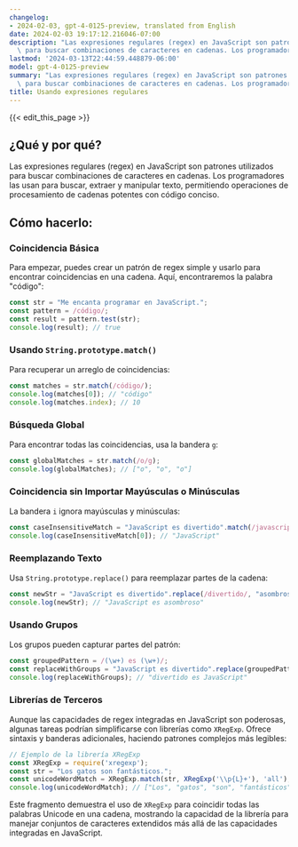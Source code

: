 ```yaml
---
changelog:
- 2024-02-03, gpt-4-0125-preview, translated from English
date: 2024-02-03 19:17:12.216046-07:00
description: "Las expresiones regulares (regex) en JavaScript son patrones utilizados\
  \ para buscar combinaciones de caracteres en cadenas. Los programadores las usan\u2026"
lastmod: '2024-03-13T22:44:59.448879-06:00'
model: gpt-4-0125-preview
summary: "Las expresiones regulares (regex) en JavaScript son patrones utilizados\
  \ para buscar combinaciones de caracteres en cadenas. Los programadores las usan\u2026"
title: Usando expresiones regulares
---
```


{{< edit_this_page >}}

## ¿Qué y por qué?

Las expresiones regulares (regex) en JavaScript son patrones utilizados para buscar combinaciones de caracteres en cadenas. Los programadores las usan para buscar, extraer y manipular texto, permitiendo operaciones de procesamiento de cadenas potentes con código conciso.

## Cómo hacerlo:

### Coincidencia Básica

Para empezar, puedes crear un patrón de regex simple y usarlo para encontrar coincidencias en una cadena. Aquí, encontraremos la palabra "código":

```javascript
const str = "Me encanta programar en JavaScript.";
const pattern = /código/;
const result = pattern.test(str);
console.log(result); // true
```

### Usando `String.prototype.match()`

Para recuperar un arreglo de coincidencias:

```javascript
const matches = str.match(/código/);
console.log(matches[0]); // "código"
console.log(matches.index); // 10
```

### Búsqueda Global

Para encontrar todas las coincidencias, usa la bandera `g`:

```javascript
const globalMatches = str.match(/o/g);
console.log(globalMatches); // ["o", "o", "o"]
```

### Coincidencia sin Importar Mayúsculas o Minúsculas

La bandera `i` ignora mayúsculas y minúsculas:

```javascript
const caseInsensitiveMatch = "JavaScript es divertido".match(/javascript/i);
console.log(caseInsensitiveMatch[0]); // "JavaScript"
```

### Reemplazando Texto

Usa `String.prototype.replace()` para reemplazar partes de la cadena:

```javascript
const newStr = "JavaScript es divertido".replace(/divertido/, "asombroso");
console.log(newStr); // "JavaScript es asombroso"
```

### Usando Grupos

Los grupos pueden capturar partes del patrón:

```javascript
const groupedPattern = /(\w+) es (\w+)/;
const replaceWithGroups = "JavaScript es divertido".replace(groupedPattern, "$2 es $1");
console.log(replaceWithGroups); // "divertido es JavaScript"
```

### Librerías de Terceros

Aunque las capacidades de regex integradas en JavaScript son poderosas, algunas tareas podrían simplificarse con librerías como `XRegExp`. Ofrece sintaxis y banderas adicionales, haciendo patrones complejos más legibles:

```javascript
// Ejemplo de la librería XRegExp
const XRegExp = require('xregexp');
const str = "Los gatos son fantásticos.";
const unicodeWordMatch = XRegExp.match(str, XRegExp('\\p{L}+'), 'all');
console.log(unicodeWordMatch); // ["Los", "gatos", "son", "fantásticos"]
```

Este fragmento demuestra el uso de `XRegExp` para coincidir todas las palabras Unicode en una cadena, mostrando la capacidad de la librería para manejar conjuntos de caracteres extendidos más allá de las capacidades integradas en JavaScript.
